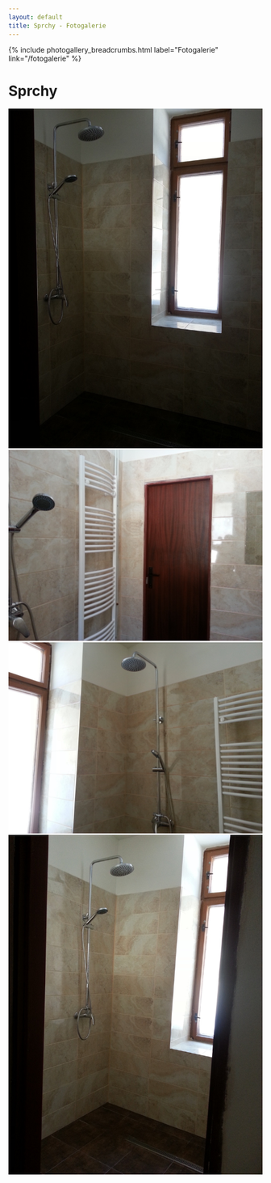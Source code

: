 ```yaml
---
layout: default
title: Sprchy - Fotogalerie
---
```


{% include photogallery_breadcrumbs.html label="Fotogalerie" link="/fotogalerie" %}

# Sprchy

[ ![Sprchy](/fotky/sprchy/01.jpg) ](/fotky/sprchy/01.jpg)
[ ![Sprchy](/fotky/sprchy/02.jpg) ](/fotky/sprchy/02.jpg)
[ ![Sprchy](/fotky/sprchy/03.jpg) ](/fotky/sprchy/03.jpg)
[ ![Sprchy](/fotky/sprchy/04.jpg) ](/fotky/sprchy/04.jpg)
